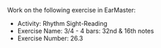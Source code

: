 Work on the following exercise in EarMaster:
- Activity: Rhythm Sight-Reading
- Exercise Name: 3/4 - 4 bars: 32nd & 16th notes
- Exercise Number: 26.3
